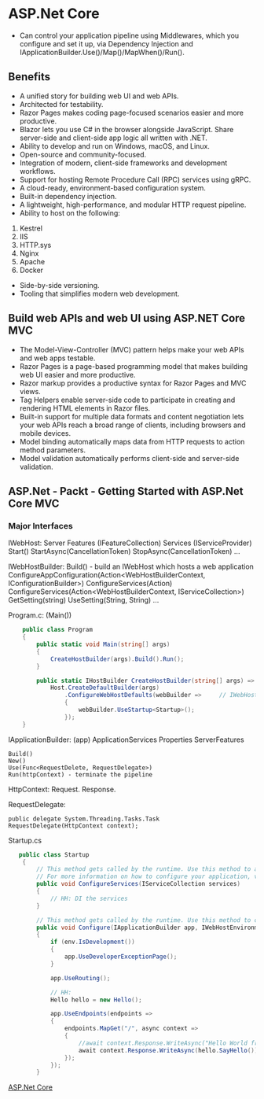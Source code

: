 # ASP.Net Core

- Can control your application pipeline using Middlewares, which you configure and set it up, via Dependency Injection and IApplicationBuilder.Use()/Map()/MapWhen()/Run().

## Benefits

- A unified story for building web UI and web APIs.
- Architected for testability.
- Razor Pages makes coding page-focused scenarios easier and more productive.
- Blazor lets you use C# in the browser alongside JavaScript. Share server-side and client-side app logic all written with .NET.
- Ability to develop and run on Windows, macOS, and Linux.
- Open-source and community-focused.
- Integration of modern, client-side frameworks and development workflows.
- Support for hosting Remote Procedure Call (RPC) services using gRPC.
- A cloud-ready, environment-based configuration system.
- Built-in dependency injection.
- A lightweight, high-performance, and modular HTTP request pipeline.
- Ability to host on the following:

1. Kestrel
2. IIS
3. HTTP.sys
4. Nginx
5. Apache
6. Docker

- Side-by-side versioning.
- Tooling that simplifies modern web development.

## Build web APIs and web UI using ASP.NET Core MVC

- The Model-View-Controller (MVC) pattern helps make your web APIs and web apps testable.
- Razor Pages is a page-based programming model that makes building web UI easier and more productive.
- Razor markup provides a productive syntax for Razor Pages and MVC views.
- Tag Helpers enable server-side code to participate in creating and rendering HTML elements in Razor files.
- Built-in support for multiple data formats and content negotiation lets your web APIs reach a broad range of clients, including browsers and mobile devices.
- Model binding automatically maps data from HTTP requests to action method parameters.
- Model validation automatically performs client-side and server-side validation.

## ASP.Net - Packt - Getting Started with ASP.Net Core MVC

### Major Interfaces

IWebHost:
    Server Features (IFeatureCollection)
    Services (IServiceProvider)
    Start()
    StartAsync(CancellationToken)
    StopAsync(CancellationToken)
    ...

IWebHostBuilder:
    Build() -  build an IWebHost which hosts a web application
    ConfigureAppConfiguration(Action<WebHostBuilderContext, IConfigurationBuilder>)
    ConfigureServices(Action<IServiceCollection>)
    ConfigureServices(Action<WebHostBuilderContext, IServiceCollection>)
    GetSetting(string)
    UseSetting(String, String)
    ...

Program.c: (Main())

```csharp
    public class Program
    {
        public static void Main(string[] args)
        {
            CreateHostBuilder(args).Build().Run();
        }

        public static IHostBuilder CreateHostBuilder(string[] args) =>
            Host.CreateDefaultBuilder(args)
                .ConfigureWebHostDefaults(webBuilder =>     // IWebHostBuilder
                {
                    webBuilder.UseStartup<Startup>();
                });
    }
```

IApplicationBuilder: (app)
    ApplicationServices
    Properties
    ServerFeatures

    Build()
    New()
    Use(Func<RequestDelete, RequestDelegate>)
    Run(httpContext) - terminate the pipeline

HttpContext:
    Request.
    Response.

RequestDelegate:

    public delegate System.Threading.Tasks.Task RequestDelegate(HttpContext context);


Startup.cs

```csharp
   public class Startup
    {
        // This method gets called by the runtime. Use this method to add services to the container.
        // For more information on how to configure your application, visit https://go.microsoft.com/fwlink/?LinkID=398940
        public void ConfigureServices(IServiceCollection services)
        {
            // HH: DI the services
        }

        // This method gets called by the runtime. Use this method to configure the HTTP request pipeline.
        public void Configure(IApplicationBuilder app, IWebHostEnvironment env)
        {
            if (env.IsDevelopment())
            {
                app.UseDeveloperExceptionPage();
            }

            app.UseRouting();

            // HH:
            Hello hello = new Hello();

            app.UseEndpoints(endpoints =>
            {
                endpoints.MapGet("/", async context =>
                {
                    //await context.Response.WriteAsync("Hello World from Kenny!");
                    await context.Response.WriteAsync(hello.SayHello());
                });
            });
        }
```

[ASP.Net Core](https://www.tutorialsteacher.com/core)
